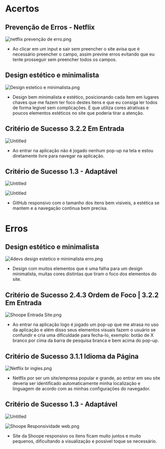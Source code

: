 # Acertos

## Prevenção de Erros - Netflix

![netflix prevenção de erro.png](IHC%20435e06db74604d658a69c31ead59aa49/netflix_preveno_de_erro.png)

- Ao clicar em um input e sair sem preencher o site avisa que é necessário preencher o campo, assim previne erros evitando que eu tente prosseguir sem preencher todos os campos.

## Design estético e minimalista

![Design estetico e minimalista.png](IHC%20435e06db74604d658a69c31ead59aa49/Design_estetico_e_minimalista.png)

- Design bem minimalista e estético, posicionando cada item em lugares chaves que me fazem ter foco destes itens e que eu consiga ler todos de forma legivel sem complicações. E que utiliza cores atrativas e poucos elementos estéticos no site que poderia tirar a atenção.

## Critério de Sucesso  3.2.2 Em Entrada

![Untitled](IHC%20435e06db74604d658a69c31ead59aa49/Untitled.png)

- Ao entrar na aplicação não é jogado nenhum pop-up na tela e estou diretamente livre para navegar na aplicação.

## Critério de Sucesso **1.3 - Adaptável**

![Untitled](IHC%20435e06db74604d658a69c31ead59aa49/Untitled%201.png)

![Untitled](IHC%20435e06db74604d658a69c31ead59aa49/Untitled%202.png)

- GitHub responsivo com o tamanho dos itens bem visiveis, a estética se mantem e a navegação  continua bem precisa.

# Erros

## Design estético e minimalista

![4devs design estetico e minimalista erro.png](IHC%20435e06db74604d658a69c31ead59aa49/4devs_design_estetico_e_minimalista_erro.png)

- Design com muitos elementos que é uma falha para um design minimalista, muitas cores distintas que tiram o foco dos elementos do site.

## Critério de Sucesso 2.4.3 Ordem de Foco | 3.2.2 Em Entrada

![Shoope Entrada Site.png](IHC%20435e06db74604d658a69c31ead59aa49/Shoope_Entrada_Site.png)

- Ao entrar na aplicação logo é jogado um pop-up que me atrasa no uso da aplicação e além disso seus elementos visuais fazem o usuário se confundir e cria uma dificuldade para fecha-lo, exemplo: botão de X branco por cima da barra de pesquisa branca e bem acima do pop-up.

## Critério de Sucesso 3.1.1 Idioma da Página

![Netflix br ingles.png](IHC%20435e06db74604d658a69c31ead59aa49/Netflix_br_ingles.png)

- Netflix por ser um site/empresa popular e grande, ao entrar em seu site deveria ser identificado automaticamente minha localização e linguagem de acordo com as minhas configurações do navegador.

## Critério de Sucesso **1.3 - Adaptável**

![Untitled](IHC%20435e06db74604d658a69c31ead59aa49/Untitled%203.png)

![Shoope Responsividade web.png](IHC%20435e06db74604d658a69c31ead59aa49/Shoope_Responsividade_web.png)

- Site da Shoope responsivo os itens ficam muito juntos e muito pequenos, dificultando a visualização e possivel toque se necessário.